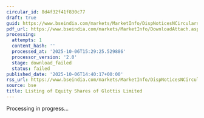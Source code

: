 ```yaml
---
circular_id: 8d4f32f41f830c77
draft: true
guid: https://www.bseindia.com/markets/MarketInfo/DispNoticesNCirculars.aspx?Noticeid={FE1104BA-265E-4EE1-A317-143FC875C0BA}&noticeno=20251006-55&dt=10/06/2025&icount=55&totcount=64&flag=0
pdf_url: https://www.bseindia.com/markets/MarketInfo/DownloadAttach.aspx?id=20251006-55&attachedId=7c588752-5af8-4103-b815-2e00d6b4a054
processing:
  attempts: 1
  content_hash: ''
  processed_at: '2025-10-06T15:29:25.529886'
  processor_version: '2.0'
  stage: download_failed
  status: failed
published_date: '2025-10-06T14:40:17+00:00'
rss_url: https://www.bseindia.com/markets/MarketInfo/DispNoticesNCirculars.aspx?Noticeid={FE1104BA-265E-4EE1-A317-143FC875C0BA}&noticeno=20251006-55&dt=10/06/2025&icount=55&totcount=64&flag=0
source: bse
title: Listing of Equity Shares of Glottis Limited
---
```


Processing in progress...